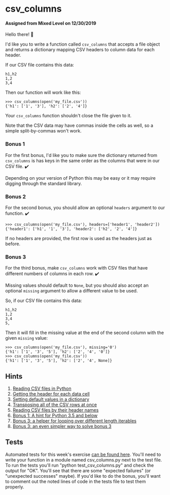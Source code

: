 # csv_columns
#### Assigned from Mixed Level on 12/30/2019

Hello there! 👋

I'd like you to write a function called `csv_columns` that accepts a file object and returns a dictionary mapping CSV headers to column data for each header.

If our CSV file contains this data:
```
h1,h2
1,2
3,4
```
Then our function will work like this:
```
>>> csv_columns(open('my_file.csv'))
{'h1': ['1', '3'], 'h2': ['2', '4']}
```
Your `csv_columns` function shouldn't close the file given to it.

Note that the CSV data may have commas inside the cells as well, so a simple split-by-commas won't work.

### Bonus 1

For the first bonus, I'd like you to make sure the dictionary returned from `csv_columns` is has keys in the same order as the columns that were in our CSV file. ✔️

Depending on your version of Python this may be easy or it may require digging through the standard library.

### Bonus 2

For the second bonus, you should allow an optional `headers` argument to our function. ✔️
```
>>> csv_columns(open('my_file.csv'), headers=['header1', 'header2'])
{'header1': ['h1', '1', '3'], 'header2': ['h2', '2', '4']}
```
If no headers are provided, the first row is used as the headers just as before.

### Bonus 3

For the third bonus, make `csv_columns` work with CSV files that have different numbers of columns in each row. ✔️

Missing values should default to `None`, but you should also accept an optional `missing` argument to allow a different value to be used.

So, if our CSV file contains this data:
```
h1,h2
1,2
3,4
5,
```
Then it will fill in the missing value at the end of the second column with the given `missing` value:
```
>>> csv_columns(open('my_file.csv'), missing='0')
{'h1': ['1', '3', '5'], 'h2': ['2', '4', '0']}
>>> csv_columns(open('my_file.csv'))
{'h1': ['1', '3', '5'], 'h2': ['2', '4', None]}
```
## Hints

1. [Reading CSV files in Python](https://pymotw.com/3/csv/index.html)
2. [Getting the header for each data cell](https://treyhunner.com/2016/04/how-to-loop-with-indexes-in-python/#zip)
3. [Setting default values in a dictionary](https://docs.quantifiedcode.com/python-anti-patterns/correctness/not_using_setdefault_to_initialize_a_dictionary.html)
4. [Transposing all of the CSV rows at once](https://stackoverflow.com/a/49103300/2633215)
5. [Reading CSV files by their header names](https://stackoverflow.com/a/29432995/2633215)
6. [Bonus 1: A hint for Python 3.5 and below](https://pymotw.com/3/collections/ordereddict.html)
7. [Bonus 3: a helper for looping over different length iterables](https://docs.python.org/3/library/itertools.html#itertools.zip_longest)
8. [Bonus 3: an even simpler way to solve bonus 3](https://stackoverflow.com/a/34777914/2633215)

## Tests

Automated tests for this week's exercise [can be found here](https://www.pythonmorsels.com/exercises/850c1b8fce804b3ea99fffe26273051d/tests/). You'll need to write your function in a module named csv_columns.py next to the test file. To run the tests you'll run "python test_csv_columns.py" and check the output for "OK". You'll see that there are some "expected failures" (or "unexpected successes" maybe). If you'd like to do the bonus, you'll want to comment out the noted lines of code in the tests file to test them properly.
